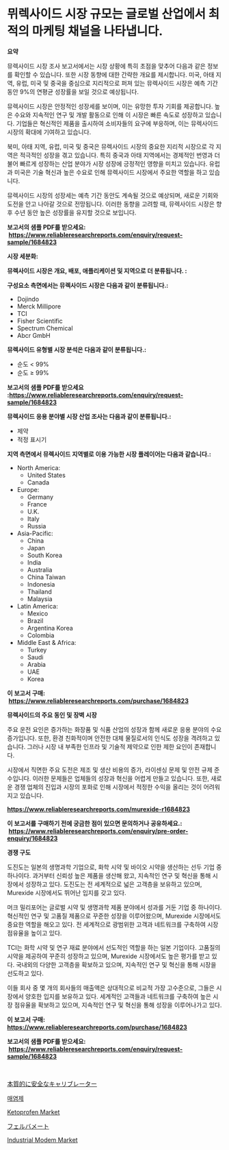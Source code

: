 <p><h1>뮈렉사이드 시장 규모는 글로벌 산업에서 최적의 마케팅 채널을 나타냅니다.</h1></p><p><strong>요약</strong></p>
<p><p>뮤렉사이드 시장 조사 보고서에서는 시장 상황에 특히 초점을 맞추어 다음과 같은 정보를 확인할 수 있습니다. 또한 시장 동향에 대한 간략한 개요를 제시합니다. 미국, 아태 지역, 유럽, 미국 및 중국을 중심으로 지리적으로 퍼져 있는 뮤렉사이드 시장은 예측 기간 동안 9%의 연평균 성장률을 보일 것으로 예상됩니다.</p><p>뮤렉사이드 시장은 안정적인 성장세를 보이며, 이는 유망한 투자 기회를 제공합니다. 높은 수요와 지속적인 연구 및 개발 활동으로 인해 이 시장은 빠른 속도로 성장하고 있습니다. 기업들은 혁신적인 제품을 출시하여 소비자들의 요구에 부응하며, 이는 뮤렉사이드 시장의 확대에 기여하고 있습니다.</p><p>북미, 아태 지역, 유럽, 미국 및 중국은 뮤렉사이드 시장의 중요한 지리적 시장으로 각 지역은 적극적인 성장을 겪고 있습니다. 특히 중국과 아태 지역에서는 경제적인 번영과 더불어 빠르게 성장하는 산업 분야가 시장 성장에 긍정적인 영향을 미치고 있습니다. 유럽과 미국은 기술 혁신과 높은 수요로 인해 뮤렉사이드 시장에서 주요한 역할을 하고 있습니다.</p><p>뮤렉사이드 시장의 성장세는 예측 기간 동안도 계속될 것으로 예상되며, 새로운 기회와 도전을 안고 나아갈 것으로 전망됩니다. 이러한 동향을 고려할 때, 뮤렉사이드 시장은 향후 수년 동안 높은 성장률을 유지할 것으로 보입니다.</p></p>
<p><strong>보고서의 샘플 PDF를 받으세요: &nbsp;<a href="https://www.reliableresearchreports.com/enquiry/request-sample/1684823">https://www.reliableresearchreports.com/enquiry/request-sample/1684823</a></strong></p>
<p><strong>시장 세분화:</strong></p>
<p><strong> 뮤렉사이드 시장은 개요, 배포, 애플리케이션 및 지역으로 더 분류됩니다. :</strong></p>
<p><strong>구성요소 측면에서는 뮤렉사이드 시장은 다음과 같이 분류됩니다.:</strong></p>
<p><ul><li>Dojindo</li><li>Merck Millipore</li><li>TCI</li><li>Fisher Scientific</li><li>Spectrum Chemical</li><li>Abcr GmbH</li></ul></p>
<p><strong> 뮤렉사이드 유형별 시장 분석은 다음과 같이 분류됩니다.:</strong></p>
<p><ul><li>순도 < 99%</li><li>순도 ≥ 99%</li></ul></p>
<p><strong>보고서의 샘플 PDF를 받으세요 :<a href="https://www.reliableresearchreports.com/enquiry/request-sample/1684823">https://www.reliableresearchreports.com/enquiry/request-sample/1684823</a></strong></p>
<p><strong> 뮤렉사이드 응용 분야별 시장 산업 조사는 다음과 같이 분류됩니다.:</strong></p>
<p><ul><li>제약</li><li>적정 표시기</li></ul></p>
<p><strong>지역 측면에서 뮤렉사이드 지역별로 이용 가능한 시장 플레이어는 다음과 같습니다.:</strong></p>
<p><ul>
    <li>
        North America:
        <ul>
            <li>United States</li>
            <li>Canada</li>
        </ul>
    </li>
    <li>
        Europe:
        <ul>
            <li>Germany</li>
            <li>France</li>
            <li>U.K.</li>
            <li>Italy</li>
            <li>Russia</li>
        </ul>
    </li>
    <li>
        Asia-Pacific:
        <ul>
            <li>China</li>
            <li>Japan</li>
            <li>South Korea</li>
            <li>India</li>
            <li>Australia</li>
            <li>China Taiwan</li>
            <li>Indonesia</li>
            <li>Thailand</li>
            <li>Malaysia</li>
        </ul>
    </li>
    <li>
        Latin America:
        <ul>
            <li>Mexico</li>
            <li>Brazil</li>
            <li>Argentina Korea</li>
            <li>Colombia</li>
        </ul>
    </li>
    <li>
        Middle East & Africa:
        <ul>
            <li>Turkey</li>
            <li>Saudi</li>
            <li>Arabia</li>
            <li>UAE</li>
            <li>Korea</li>
        </ul>
    </li>
    </ul></p>
<p><strong>이 보고서 구매: &nbsp;<a href="https://www.reliableresearchreports.com/purchase/1684823">https://www.reliableresearchreports.com/purchase/1684823</a></strong></p>
<p><strong>뮤렉사이드의 주요 동인 및 장벽 시장</strong></p>
<p><p>주요 운전 요인은 증가하는 화장품 및 식품 산업의 성장과 함께 새로운 응용 분야의 수요 증가입니다. 또한, 환경 친화적이며 안전한 대체 물질로서의 인식도 성장을 격려하고 있습니다. 그러나 시장 내 부족한 인프라 및 기술적 제약으로 인한 제한 요인이 존재합니다. </p><p>시장에서 직면한 주요 도전은 제조 및 생산 비용의 증가, 라이센싱 문제 및 안전 규제 준수입니다. 이러한 문제들은 업체들의 성장과 혁신을 어렵게 만들고 있습니다. 또한, 새로운 경쟁 업체의 진입과 시장의 포화로 인해 시장에서 적정한 수익을 올리는 것이 어려워지고 있습니다.</p></p>
<p><strong><a href="https://www.reliableresearchreports.com/murexide-r1684823">https://www.reliableresearchreports.com/murexide-r1684823</a></strong></p>
<p><strong>이 보고서를 구매하기 전에 궁금한 점이 있으면 문의하거나 공유하세요.: &nbsp;<a href="https://www.reliableresearchreports.com/enquiry/pre-order-enquiry/1684823">https://www.reliableresearchreports.com/enquiry/pre-order-enquiry/1684823</a></strong></p>
<p><strong>경쟁 구도</strong></p>
<p><p>도진도는 일본의 생명과학 기업으로, 화학 시약 및 바이오 시약을 생산하는 선두 기업 중 하나이다. 과거부터 신뢰성 높은 제품을 생산해 왔고, 지속적인 연구 및 혁신을 통해 시장에서 성장하고 있다. 도진도는 전 세계적으로 넓은 고객층을 보유하고 있으며, Murexide 시장에서도 뛰어난 입지를 갖고 있다.</p><p>머크 밀리포어는 글로벌 시약 및 생명과학 제품 분야에서 성과를 거둔 기업 중 하나이다. 혁신적인 연구 및 고품질 제품으로 꾸준한 성장을 이루어왔으며, Murexide 시장에서도 중요한 역할을 해오고 있다. 전 세계적으로 광범위한 고객과 네트워크를 구축하여 시장 점유율을 높이고 있다.</p><p>TCI는 화학 시약 및 연구 재료 분야에서 선도적인 역할을 하는 일본 기업이다. 고품질의 시약을 제공하여 꾸준히 성장하고 있으며, Murexide 시장에서도 높은 평가를 받고 있다. 국내외의 다양한 고객층을 확보하고 있으며, 지속적인 연구 및 혁신을 통해 시장을 선도하고 있다.</p><p>이들 회사 중 몇 개의 회사들의 매출액은 상대적으로 비교적 가장 고수준으로, 그들은 시장에서 양호한 입지를 보유하고 있다. 세계적인 고객들과 네트워크를 구축하여 높은 시장 점유율을 확보하고 있으며, 지속적인 연구 및 혁신을 통해 성장을 이루어나가고 있다.</p></p>
<p><strong>이 보고서 구매: &nbsp; <a href="https://www.reliableresearchreports.com/purchase/1684823">https://www.reliableresearchreports.com/purchase/1684823</a></strong></p>
<p><strong>보고서의 샘플 PDF를 받으세요: &nbsp;<a href="https://www.reliableresearchreports.com/enquiry/request-sample/1684823">https://www.reliableresearchreports.com/enquiry/request-sample/1684823</a></strong><strong></strong></p>
<p>&nbsp;</p>
<p><p><a href="https://medium.com/@cielostamm/%E5%9B%BA%E6%9C%89%E5%AE%89%E5%85%A8%E3%82%AD%E3%83%A3%E3%83%AA%E3%83%96%E3%83%AC%E3%83%BC%E3%82%BF%E3%83%BC%E3%81%AE%E5%B8%82%E5%A0%B4%E8%AA%BF%E6%9F%BB%E3%83%AC%E3%83%9D%E3%83%BC%E3%83%88-%E3%81%9D%E3%81%AE%E6%AD%B4%E5%8F%B2%E3%81%A82031%E5%B9%B4%E3%81%BE%E3%81%A7%E3%81%AE%E4%BA%88%E6%B8%AC-e162ca57e35a">本質的に安全なキャリブレーター</a></p><p><a href="https://github.com/Madalyell456456/Market-Research-Report-List-1/blob/main/945393118531.md">매염제</a></p><p><a href="https://issuu.com/reportprime-2/docs/ketoprofen-market-size-2030.pptx">Ketoprofen Market</a></p><p><a href="https://github.com/DonaldShaw1965/Market-Research-Report-List-1/blob/main/590673820265.md">フェルバメート</a></p><p><a href="https://github.com/RoccoManning/Market-Research-Report-List-4/blob/main/industrial-modem-market.md">Industrial Modem Market</a></p></p>
